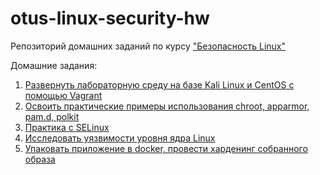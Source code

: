 # otus-linux-security-hw
Репозиторий домашних заданий по курсу ["Безопасность Linux"](https://otus.ru/lessons/bezopasnost-linux/)

Домашние задания:
1. [Развернуть лабораторную среду на базе Kali Linux и CentOS с помощью Vagrant](https://github.com/toolen/otus-linux-security-hw/tree/hw-01)
2. [Освоить практические примеры использования chroot, apparmor, pam.d, polkit](https://github.com/toolen/otus-linux-security-hw/tree/hw-02)
3. [Практика с SELinux](https://github.com/toolen/otus-linux-security-hw/tree/hw-03)
4. [Исследовать уязвимости уровня ядра Linux](https://github.com/toolen/otus-linux-security-hw/tree/hw-06)
5. [Упаковать приложение в docker, провести харденинг собранного образа](https://github.com/toolen/otus-linux-security-hw/tree/hw-05)
